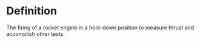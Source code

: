 # Definition

The firing of a rocket engine in a hold-down position to measure thrust
and accomplish other tests.
